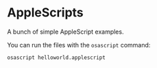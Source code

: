 AppleScripts
============

A bunch of simple AppleScript examples.

You can run the files with the `osascript` command:

```
osascript helloworld.applescript
```

